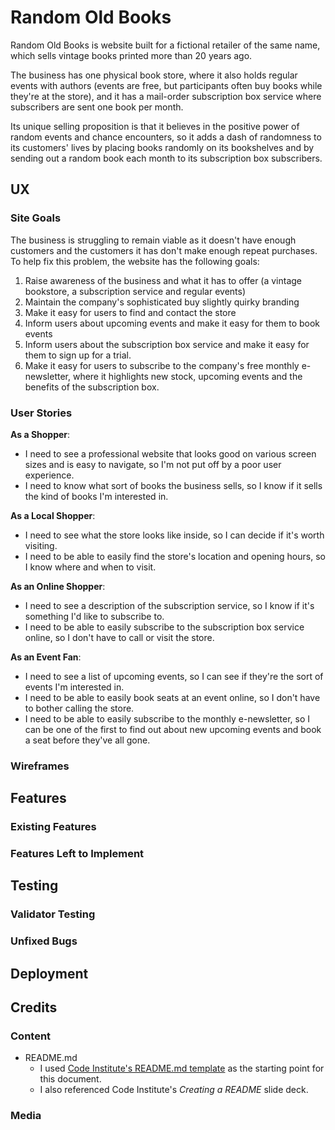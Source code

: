 # Random Old Books

Random Old Books is website built for a fictional retailer of the same name, which sells vintage books printed more than 20 years ago. 

The business has one physical book store, where it also holds regular events with authors (events are free, but participants often buy books while they're at the store), and it has a mail-order subscription box service where subscribers are sent one book per month.

Its unique selling proposition is that it believes in the positive power of random events and chance encounters, so it adds a dash of randomness to its customers' lives by placing books randomly on its bookshelves and by sending out a random book each month to its subscription box subscribers.

## UX

### Site Goals

The business is struggling to remain viable as it doesn't have enough customers and the customers it has don't make enough repeat purchases. To help fix this problem, the website has the following goals:

1. Raise awareness of the business and what it has to offer (a vintage bookstore, a subscription service and regular events)
2. Maintain the company's sophisticated buy slightly quirky branding
3. Make it easy for users to find and contact the store
4. Inform users about upcoming events and make it easy for them to book events
5. Inform users about the subscription box service and make it easy for them to sign up for a trial.
6. Make it easy for users to subscribe to the company's free monthly e-newsletter, where it highlights new stock, upcoming events and the benefits of the subscription box.

### User Stories

**As a Shopper**:
- I need to see a professional website that looks good on various screen sizes and is easy to navigate, so I'm not put off by a poor user experience.
- I need to know what sort of books the business sells, so I know if it sells the kind of books I'm interested in. 

**As a Local Shopper**:
- I need to see what the store looks like inside, so I can decide if it's worth visiting.
- I need to be able to easily find the store's location and opening hours, so I know where and when to visit.

**As an Online Shopper**:
- I need to see a description of the subscription service, so I know if it's something I'd like to subscribe to.
- I need to be able to easily subscribe to the subscription box service online, so I don't have to call or visit the store.

**As an Event Fan**:
- I need to see a list of upcoming events, so I can see if they're the sort of events I'm interested in.
- I need to be able to easily book seats at an event online, so I don't have to bother calling the store.
- I need to be able to easily subscribe to the monthly e-newsletter, so I can be one of the first to find out about new upcoming events and book a seat before they've all gone.

### Wireframes



## Features 

### Existing Features

### Features Left to Implement

## Testing 

### Validator Testing 

### Unfixed Bugs

## Deployment

## Credits 

### Content 

- README.md
  - I used [Code Institute's README.md template](https://github.com/Code-Institute-Solutions/readme-template/blob/master/README.md) as the starting point for this document.
  - I also referenced Code Institute's *Creating a README* slide deck.

### Media
